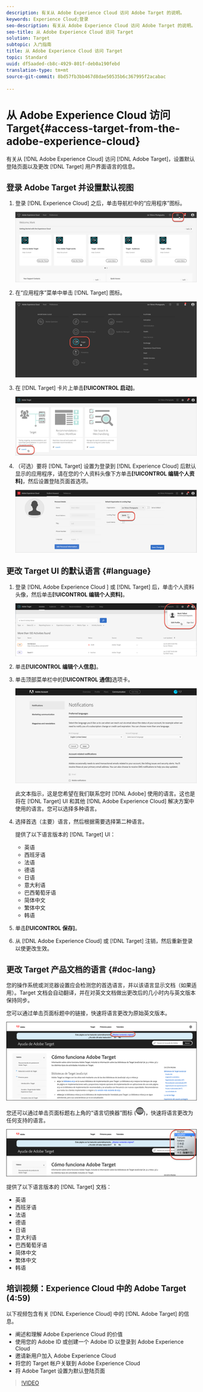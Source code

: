 ```yaml
---
description: 有关从 Adobe Experience Cloud 访问 Adobe Target 的说明。
keywords: Experience Cloud;登录
seo-description: 有关从 Adobe Experience Cloud 访问 Adobe Target 的说明。
seo-title: 从 Adobe Experience Cloud 访问 Target
solution: Target
subtopic: 入门指南
title: 从 Adobe Experience Cloud 访问 Target
topic: Standard
uuid: df5aaded-cb8c-4929-801f-deb0a190febd
translation-type: tm+mt
source-git-commit: 8bd57fb3bb467d8dae50535b6c367995f2acabac

---
```



# 从 Adobe Experience Cloud 访问 Target{#access-target-from-the-adobe-experience-cloud}

有关从 [!DNL Adobe Experience Cloud] 访问 [!DNL Adobe Target]，设置默认登陆页面以及更改 [!DNL Target] 用户界面语言的信息。

## 登录 Adobe Target 并设置默认视图

1. 登录 [!DNL Experience Cloud] 之后，单击导航栏中的“应用程序”图标。

   ![应用程序图标](/help/c-intro/assets/appmenu-new.png)

1. 在“应用程序”菜单中单击 [!DNL Target] 图标。

   ![Target 图标](/help/c-intro/assets/appmenu-target-new.png)

1. 在 [!DNL Target] 卡片上单击&#x200B;**[!UICONTROL 启动]**。

   ![Target 启动](/help/c-intro/assets/target-launch-new.png)

1. （可选）要将 [!DNL Target] 设置为登录到 [!DNL Experience Cloud] 后默认显示的应用程序，请在您的个人资料头像下方单击&#x200B;**[!UICONTROL 编辑个人资料]**，然后设置登陆页面首选项。

   ![登陆页面](/help/c-intro/assets/pagepref-new.png)

## 更改 Target UI 的默认语言 {#language}

1. 登录 [!DNL Adobe Experience Cloud ] 或 [!DNL Target] 后，单击个人资料头像，然后单击&#x200B;**[!UICONTROL 编辑个人资料]**。

   ![编辑个人资料](/help/c-intro/assets/change-language.png)

1. 单击&#x200B;**[!UICONTROL 编辑个人信息]**。

1. 单击顶部菜单栏中的&#x200B;**[!UICONTROL 通信]**&#x200B;选项卡。

   ![首选语言](/help/c-intro/assets/prefered-language.png)

   此文本指示，这是您希望在我们联系您时 [!DNL Adobe] 使用的语言。这也是将在 [!DNL Target] UI 和其他 [!DNL Adobe Experience Cloud] 解决方案中使用的语言。您可以选择多种语言。

1. 选择首选（主要）语言，然后根据需要选择第二种语言。

   提供了以下语言版本的 [!DNL Target] UI：

   * 英语
   * 西班牙语
   * 法语
   * 德语
   * 日语
   * 意大利语
   * 巴西葡萄牙语
   * 简体中文
   * 繁体中文
   * 韩语

1. 单击&#x200B;**[!UICONTROL 保存]**。

1. 从 [!DNL Adobe Experience Cloud] 或 [!DNL Target] 注销，然后重新登录以使更改生效。

## 更改 Target 产品文档的语言 {#doc-lang}

您的操作系统或浏览器设置应会检测您的首选语言，并以该语言显示文档（如果适用）。Target 文档会自动翻译，并在对英文文档做出更改后的几小时内与英文版本保持同步。

您可以通过单击页面标题中的链接，快速将语言更改为原始英文版本。

![更改为原始语言](/help/c-intro/assets/mt-original.png)

您还可以通过单击页面标题右上角的“语言切换器”图标 (![语言切换器](/help/c-intro/assets/icon-language-switcher.png))，快速将语言更改为任何支持的语言。

![语言切换器](/help/c-intro/assets/language-switcher.png)

提供了以下语言版本的 [!DNL Target] 文档：

* 英语
* 西班牙语
* 法语
* 德语
* 日语
* 意大利语
* 巴西葡萄牙语
* 简体中文
* 繁体中文
* 韩语

## 培训视频：Experience Cloud 中的 Adobe Target (4:59)

以下视频包含有关 [!DNL Experience Cloud] 中的 [!DNL Adobe Target] 的信息。

* 阐述和理解 Adobe Experience Cloud 的价值
* 使用您的 Adobe ID 或创建一个 Adobe ID 以登录到 Adobe Experience Cloud
* 邀请新用户加入 Adobe Experience Cloud
* 将您的 Target 帐户关联到 Adobe Experience Cloud
* 将 Adobe Target 设置为默认登陆页面

>[!VIDEO](https://www.youtube.com/watch?v=7lwYrYC7vdM)